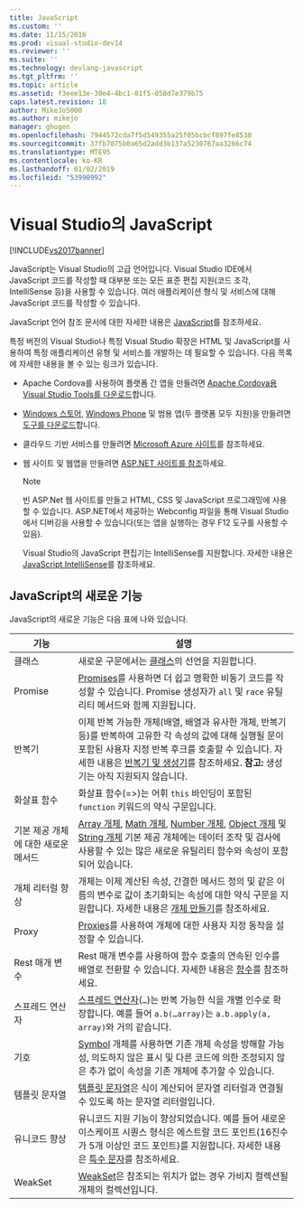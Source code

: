 ```yaml
---
title: JavaScript
ms.custom: ''
ms.date: 11/15/2016
ms.prod: visual-studio-dev14
ms.reviewer: ''
ms.suite: ''
ms.technology: devlang-javascript
ms.tgt_pltfrm: ''
ms.topic: article
ms.assetid: f3eee13e-30e4-4bc1-81f5-058d7e379b75
caps.latest.revision: 18
author: MikeJo5000
ms.author: mikejo
manager: ghogen
ms.openlocfilehash: 7944572cda7f5d549355a25f05bcbcf897fe8530
ms.sourcegitcommit: 37fb7075b0a65d2add3b137a5230767aa3266c74
ms.translationtype: MTE95
ms.contentlocale: ko-KR
ms.lasthandoff: 01/02/2019
ms.locfileid: "53990992"
---
```

# <a name="javascript-in-visual-studio"></a>Visual Studio의 JavaScript
[!INCLUDE[vs2017banner](../includes/vs2017banner.md)]

JavaScript는 Visual Studio의 고급 언어입니다. Visual Studio IDE에서 JavaScript 코드를 작성할 때 대부분 또는 모든 표준 편집 지원(코드 조각, IntelliSense 등)을 사용할 수 있습니다. 여러 애플리케이션 형식 및 서비스에 대해 JavaScript 코드를 작성할 수 있습니다.

 JavaScript 언어 참조 문서에 대한 자세한 내용은 [JavaScript](http://msdn.microsoft.com/library/d1et7k7c\(v=vs.94\).aspx)를 참조하세요.

 특정 버전의 Visual Studio나 특정 Visual Studio 확장은 HTML 및 JavaScript를 사용하여 특정 애플리케이션 유형 및 서비스를 개발하는 데 필요할 수 있습니다. 다음 목록에 자세한 내용을 볼 수 있는 링크가 있습니다.

- Apache Cordova를 사용하여 플랫폼 간 앱을 만들려면 [Apache Cordova용 Visual Studio Tools를 다운로드](http://go.microsoft.com/fwlink/p/?LinkId=397606)합니다.

- [Windows 스토어](http://dev.windows.com/develop), [Windows Phone](http://dev.windows.com/develop) 및 범용 앱(두 플랫폼 모두 지원)을 만들려면 [도구를 다운로드](http://dev.windows.com/en-us/develop/downloads)합니다.

- 클라우드 기반 서비스를 만들려면 [Microsoft Azure 사이트](http://azure.microsoft.com/documentation/)를 참조하세요.

- 웹 사이트 및 웹앱을 만들려면 [ASP.NET 사이트를 참조](http://www.asp.net/get-started/websites)하세요.

  > [!NOTE]
  >  빈 ASP.Net 웹 사이트를 만들고 HTML, CSS 및 JavaScript 프로그래밍에 사용할 수 있습니다. ASP.NET에서 제공하는 Webconfig 파일을 통해 Visual Studio에서 디버깅을 사용할 수 있습니다(또는 앱을 실행하는 경우 F12 도구를 사용할 수 있음).

  Visual Studio의 JavaScript 편집기는 IntelliSense를 지원합니다. 자세한 내용은 [JavaScript IntelliSense](../ide/javascript-intellisense.md)를 참조하세요.

## <a name="whats-new-in-javascript"></a>JavaScript의 새로운 기능
 JavaScript의 새로운 기능은 다음 표에 나와 있습니다.

|기능|설명|
|-------------|-----------------|
|클래스|새로운 구문에서는 [클래스](/visualstudio/scripting-docs/javascript/reference/class-statement-javascript)의 선언을 지원합니다.|
|Promise|[Promises](/visualstudio/scripting-docs/javascript/reference/promise-object-javascript)를 사용하면 더 쉽고 명확한 비동기 코드를 작성할 수 있습니다. Promise 생성자가 `all` 및 `race` 유틸리티 메서드와 함께 지원됩니다.|
|반복기|이제 반복 가능한 개체(배열, 배열과 유사한 개체, 반복기 등)를 반복하여 고유한 각 속성의 값에 대해 실행될 문이 포함된 사용자 지정 반복 후크를 호출할 수 있습니다. 자세한 내용은 [반복기 및 생성기](/visualstudio/scripting-docs/javascript/advanced/iterators-and-generators-javascript)를 참조하세요. **참고:**  생성기는 아직 지원되지 않습니다.|
|화살표 함수|화살표 함수(=>)는 어휘 `this` 바인딩이 포함된 `function` 키워드의 약식 구문입니다.|
|기본 제공 개체에 대한 새로운 메서드|[Array 개체](/visualstudio/scripting-docs/javascript/reference/array-object-javascript), [Math 개체](/visualstudio/scripting-docs/javascript/reference/math-object-javascript), [Number 개체](/visualstudio/scripting-docs/javascript/reference/number-object-javascript), [Object 개체](/visualstudio/scripting-docs/javascript/reference/object-object-javascript) 및 [String 개체](/visualstudio/scripting-docs/javascript/reference/string-object-javascript) 기본 제공 개체에는 데이터 조작 및 검사에 사용할 수 있는 많은 새로운 유틸리티 함수와 속성이 포함되어 있습니다.|
|개체 리터럴 향상|개체는 이제 계산된 속성, 간결한 메서드 정의 및 같은 이름의 변수로 값이 초기화되는 속성에 대한 약식 구문을 지원합니다. 자세한 내용은 [개체 만들기](/visualstudio/scripting-docs/javascript/creating-objects-javascript)를 참조하세요.|
|Proxy|[Proxies](/visualstudio/scripting-docs/javascript/reference/proxy-object-javascript)를 사용하여 개체에 대한 사용자 지정 동작을 설정할 수 있습니다.|
|Rest 매개 변수|Rest 매개 변수를 사용하여 함수 호출의 연속된 인수를 배열로 전환할 수 있습니다. 자세한 내용은 [함수](/visualstudio/scripting-docs/javascript/functions-javascript)를 참조하세요.|
|스프레드 연산자|[스프레드 연산자](/visualstudio/scripting-docs/javascript/reference/spread-operator-decrement-dot-dot-dot-javascript)(`…`)는 반복 가능한 식을 개별 인수로 확장합니다. 예를 들어 `a.b(…array)`는 `a.b.apply(a, array)`와 거의 같습니다.|
|기호|[Symbol](/visualstudio/scripting-docs/javascript/reference/symbol-object-javascript) 개체를 사용하면 기존 개체 속성을 방해할 가능성, 의도하지 않은 표시 및 다른 코드에 의한 조정되지 않은 추가 없이 속성을 기존 개체에 추가할 수 있습니다.|
|템플릿 문자열|[템플릿 문자열](/visualstudio/scripting-docs/javascript/advanced/template-strings-javascript)은 식이 계산되어 문자열 리터럴과 연결될 수 있도록 하는 문자열 리터럴입니다.|
|유니코드 향상|유니코드 지원 기능이 향상되었습니다. 예를 들어 새로운 이스케이프 시퀀스 형식은 에스트랄 코드 포인트(16진수가 5개 이상인 코드 포인트)를 지원합니다. 자세한 내용은 [특수 문자](/visualstudio/scripting-docs/javascript/advanced/special-characters-javascript)를 참조하세요.|
|WeakSet|[WeakSet](/visualstudio/scripting-docs/javascript/reference/weakset-object-javascript)은 참조되는 위치가 없는 경우 가비지 컬렉션될 개체의 컬렉션입니다.|
